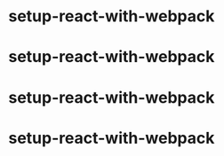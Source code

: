 # setup-react-with-webpack
# setup-react-with-webpack
# setup-react-with-webpack
# setup-react-with-webpack
